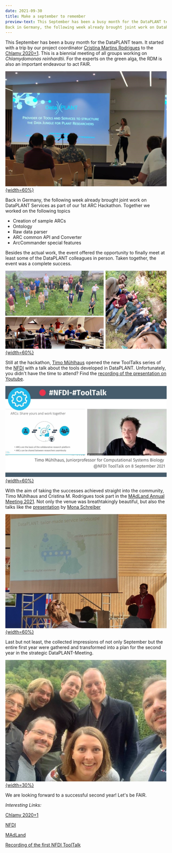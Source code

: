 ```yaml
---
date: 2021-09-30
title: Make a september to remember 
preview-text: This September has been a busy month for the DataPLANT team. It started with a trip by our project coordinator Cristina Martins Rodrigues to the Chlamy 2020+1. This is a biennial meeting of all groups working on Chlamydomonas reinhardtii. For the experts on the green alga, the RDM is also an important endeavour to act FAIR. 
Back in Germany, the following week already brought joint work on DataPLANT Services as part of our 1st ARC Hackathon. Together we worked on the following topics...
---
```


This September has been a busy month for the DataPLANT team. It started with a trip by our project coordinator [Cristina Martins Rodrigues](https://twitter.com/C_MRodrigues) to the [Chlamy 2020+1](https://chlamy2020.sciencesconf.org/). This is a biennial meeting of all groups working on *Chlamydomonas reinhardtii*. For the experts on the green alga, the RDM is also an important endeavour to act FAIR.  

[![Chlamy 2020+1](../../images/News-Items/Chlamy2021.svg "Chlamy 2020+1"){width=60%}](https://twitter.com/nfdi4plants/status/1434876008038027270)

Back in Germany, the following week already brought joint work on DataPLANT Services as part of our 1st ARC Hackathon. Together we worked on the following topics
* Creation of sample ARCs
* Ontology
* Raw data parser
* ARC common API and Converter
* ArcCommander special features

Besides the actual work, the event offered the opportunity to finally meet at least some of the DataPLANT colleagues in person. Taken together, the event was a complete success.

[![1st ARC Hackathon](../../images/News-Items/1stArcHackathon.svg "1st ARC Hackathon"){width=60%}](https://twitter.com/cs_biology/status/1435691196471549960)

Still at the hackathon, [Timo Mühlhaus](https://twitter.com/timo_muehlhaus) opened the new ToolTalks series of the [NFDI](https://nfdi.de) with a talk about the tools developed in DataPLANT. Unfortunately, you didn't have the time to attend? Find the [recording of the presentation on Youtube](https://www.youtube.com/watch?v=dOMNzY5rUlE). 

[![1st NFDI Tool Talk](../../images/News-Items/ToolTalk.svg "1st NFDI Tool Talk"){width=60%}](https://twitter.com/NFDI_de/status/1435911609222721545)

With the aim of taking the successes achieved straight into the community, Timo Mühlhaus and Cristina M. Rodrigues took part in the [MAdLand Annual Meeting 2021](https://4science.de/madland/). Not only the venue was breathtakingly beautiful, but also the talks like the [presentation](https://twitter.com/nfdi4plants/status/1438156038214127626) by [Mona Schreiber](https://twitter.com/SchreiberMona) 

[![MAdLand Annual Meeting 2021](../../images/News-Items/Madland.svg "MAdLand Annual Meeting 2021"){width=60%}](https://twitter.com/nfdi4plants/status/1437829485299212297)

Last but not least, the collected impressions of not only September but the entire first year were gathered and transformed into a plan for the second year in the strategic DataPLANT-Meeting.

[![Strategic DataPLANT Meeting-2021](../../images/News-Items/Trifels.svg "Strategic DataPLANT-Meeting 2021"){width=30%}](https://twitter.com/nfdi4plants/status/1443566532513054721)

We are looking forward to a successful second year! Let's be FAIR.

*Interesting Links:*

[Chlamy 2020+1](https://chlamy2020.sciencesconf.org/)

[NFDI](https://nfdi.de)

[MAdLand](https://madland.science/)

[Recording of the first NFDI ToolTalk](https://www.youtube.com/watch?v=dOMNzY5rUlE)



